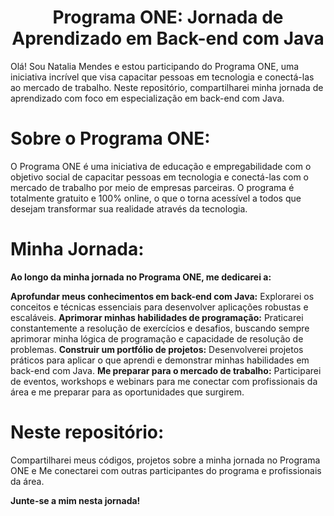 <h1 align="center"> Programa ONE: Jornada de Aprendizado em Back-end com Java </h1>
Olá! Sou Natalia Mendes e estou participando do Programa ONE, uma iniciativa incrível que visa capacitar pessoas em tecnologia e conectá-las ao mercado de trabalho.
Neste repositório, compartilharei minha jornada de aprendizado com foco em especialização em back-end com Java.

# Sobre o Programa ONE:

O Programa ONE é uma iniciativa de educação e empregabilidade com o objetivo social de capacitar pessoas em tecnologia e conectá-las com o mercado de trabalho por meio de empresas parceiras. O programa é totalmente gratuito e 100% online, o que o torna acessível a todos que desejam transformar sua realidade através da tecnologia.

# Minha Jornada:

**Ao longo da minha jornada no Programa ONE, me dedicarei a:**

**Aprofundar meus conhecimentos em back-end com Java:** Explorarei os conceitos e técnicas essenciais para desenvolver aplicações robustas e escaláveis.
**Aprimorar minhas habilidades de programação:** Praticarei constantemente a resolução de exercícios e desafios, buscando sempre aprimorar minha lógica de programação e capacidade de resolução de problemas.
**Construir um portfólio de projetos:** Desenvolverei projetos práticos para aplicar o que aprendi e demonstrar minhas habilidades em back-end com Java.
**Me preparar para o mercado de trabalho:** Participarei de eventos, workshops e webinars para me conectar com profissionais da área e me preparar para as oportunidades que surgirem.

# Neste repositório:
Compartilharei meus códigos, projetos sobre a minha jornada no Programa ONE e Me conectarei com outras participantes do programa e profissionais da área.

**Junte-se a mim nesta jornada!**
